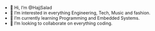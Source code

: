 - 👋 Hi, I’m @HajjSalad
- 👀 I’m interested in everything Engineering, Tech, Music and fashion.
- 🌱 I’m currently learning Programming and Embedded Systems.
- 💞️ I’m looking to collaborate on everything coding.

<!---
HajjSalad/HajjSalad is a ✨ special ✨ repository because its `README.md` (this file) appears on your GitHub profile.
You can click the Preview link to take a look at your changes.
--->
